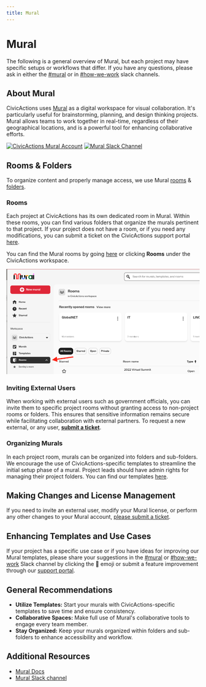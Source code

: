 ```yaml
---
title: Mural
---
```


# Mural

The following is a general overview of Mural, but each project may have specific setups or workflows that differ. If you have any questions, please ask in either the [\#mural](https://civicactions.slack.com/archives/C06PASS8S6M) or in [\#how-we-work](https://civicactions.slack.com/archives/C02HFM4KR) slack channels.

## About Mural

CivicActions uses [Mural](https://app.mural.co/t/civicactions3117) as a digital workspace for visual collaboration. It's particularly useful for brainstorming, planning, and design thinking projects. Mural allows teams to work together in real-time, regardless of their geographical locations, and is a powerful tool for enhancing collaborative efforts.

[![CivicActions Mural Account](https://img.shields.io/badge/Mural_Account-0F6460?style=for-the-badge&logo=mural)](https://app.mural.co/t/civicactions3117) [![Mural Slack Channel](https://img.shields.io/badge/Slack-Mural_Channel-D83933?style=for-the-badge&logo=slack)](https://civicactions.slack.com/archives/C06PASS8S6M)

## Rooms & Folders

To organize content and properly manage access, we use Mural [rooms](https://support.mural.co/s/article/rooms-in-mural) & [folders](https://support.mural.co/s/article/About-folders).

### Rooms

Each project at CivicActions has its own dedicated room in Mural. Within these rooms, you can find various folders that organize the murals pertinent to that project. If your project does not have a room, or if you need any modifications, you can submit a ticket on the CivicActions support portal [here](https://team.support.civicactions.com/servicedesk/customer/portal/4/group/15/create/59).

You can find the Mural rooms by going [here](https://app.mural.co/t/civicactions3117/rooms) or clicking **Rooms** under the CivicActions workspace.

![Mural Rooms](../../assets/images/pick-me-mural.png)

### Inviting External Users

When working with external users such as government officials, you can invite them to specific project rooms without granting access to non-project rooms or folders. This ensures that sensitive information remains secure while facilitating collaboration with external partners. To request a new external, or any user, [**submit a ticket**](https://team.support.civicactions.com/servicedesk/customer/portal/4/group/14/create/53).

### Organizing Murals

In each project room, murals can be organized into folders and sub-folders. We encourage the use of CivicActions-specific templates to streamline the initial setup phase of a mural. Project leads should have admin rights for managing their project folders. You can find our templates [here](https://app.mural.co/t/civicactions3117/templates).

## Making Changes and License Management

If you need to invite an external user, modify your Mural license, or perform any other changes to your Mural account, [please submit a ticket](https://team.support.civicactions.com/servicedesk/customer/portal/4/group/14).

## Enhancing Templates and Use Cases

If your project has a specific use case or if you have ideas for improving our Mural templates, please share your suggestions in the [\#mural](https://civicactions.slack.com/archives/C06PASS8S6M) or [\#how-we-work](https://civicactions.slack.com/archives/C02HFM4KR) Slack channel by clicking the 🎫 emoji or submit a feature improvement through our [support portal](https://team.support.civicactions.com/servicedesk/customer/portal/4/create/79).

## General Recommendations

-   **Utilize Templates:** Start your murals with CivicActions-specific templates to save time and ensure consistency.
-   **Collaborative Spaces:** Make full use of Mural's collaborative tools to engage every team member.
-   **Stay Organized:** Keep your murals organized within folders and sub-folders to enhance accessibility and workflow.

## Additional Resources

-   [Mural Docs](https://support.mural.co/s/)
-   [Mural Slack channel](https://civicactions.slack.com/archives/C06PASS8S6M)
